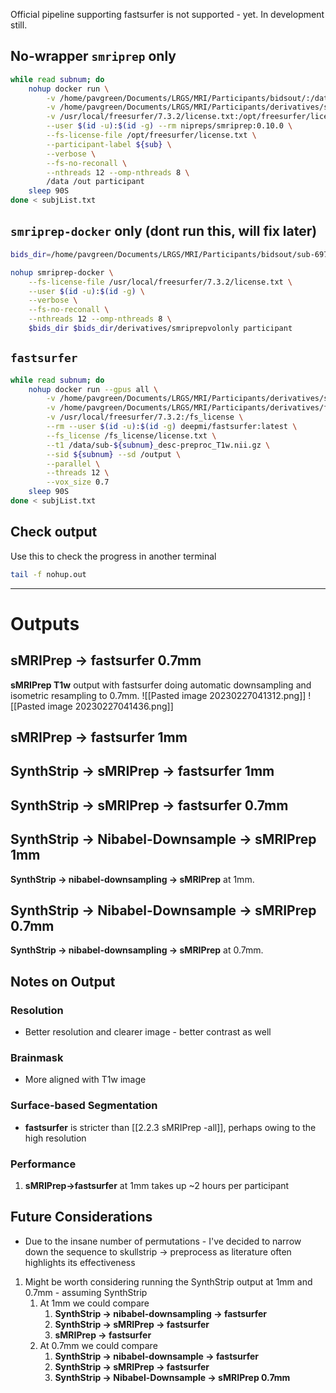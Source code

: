 Official pipeline supporting fastsurfer is not supported - yet. In development still. 

## No-wrapper `smriprep` only
```bash
while read subnum; do 
	nohup docker run \
		-v /home/pavgreen/Documents/LRGS/MRI/Participants/bidsout/:/data:ro \
		-v /home/pavgreen/Documents/LRGS/MRI/Participants/derivatives/smriprepvolonly:/out \
		-v /usr/local/freesurfer/7.3.2/license.txt:/opt/freesurfer/license.txt:ro \
		--user $(id -u):$(id -g) --rm nipreps/smriprep:0.10.0 \
		--fs-license-file /opt/freesurfer/license.txt \
		--participant-label ${sub} \
		--verbose \
		--fs-no-reconall \
		--nthreads 12 --omp-nthreads 8 \
		/data /out participant
	sleep 90S
done < subjList.txt
```

## `smriprep-docker` only (dont run this, will fix later)
```bash
bids_dir=/home/pavgreen/Documents/LRGS/MRI/Participants/bidsout/sub-697

nohup smriprep-docker \
	--fs-license-file /usr/local/freesurfer/7.3.2/license.txt \
	--user $(id -u):$(id -g) \
	--verbose \
	--fs-no-reconall \
	--nthreads 12 --omp-nthreads 8 \
	$bids_dir $bids_dir/derivatives/smriprepvolonly participant
```

## `fastsurfer`
```bash
while read subnum; do 
	nohup docker run --gpus all \
		-v /home/pavgreen/Documents/LRGS/MRI/Participants/derivatives/smriprepvolonly/smriprep/sub-697/anat:/data \
		-v /home/pavgreen/Documents/LRGS/MRI/Participants/derivatives/fastsurfer:/output \
		-v /usr/local/freesurfer/7.3.2:/fs_license \
		--rm --user $(id -u):$(id -g) deepmi/fastsurfer:latest \
		--fs_license /fs_license/license.txt \
		--t1 /data/sub-${subnum}_desc-preproc_T1w.nii.gz \
		--sid ${subnum} --sd /output \
		--parallel \
		--threads 12 \
		--vox_size 0.7
	sleep 90S
done < subjList.txt
```

## Check output
Use this to check the progress in another terminal
```bash
tail -f nohup.out
```
---
# Outputs

## sMRIPrep -> fastsurfer 0.7mm
**sMRIPrep T1w** output with fastsurfer doing automatic downsampling and isometric resampling to 0.7mm.
![[Pasted image 20230227041312.png]]
![[Pasted image 20230227041436.png]]

## sMRIPrep -> fastsurfer 1mm

## SynthStrip -> sMRIPrep -> fastsurfer 1mm

## SynthStrip -> sMRIPrep -> fastsurfer 0.7mm

## SynthStrip -> Nibabel-Downsample -> sMRIPrep 1mm
**SynthStrip -> nibabel-downsampling -> sMRIPrep** at 1mm.

## SynthStrip -> Nibabel-Downsample -> sMRIPrep 0.7mm
**SynthStrip -> nibabel-downsampling -> sMRIPrep** at 0.7mm.

## Notes on Output

### Resolution
- Better resolution and clearer image - better contrast as well

### Brainmask
- More aligned with T1w image

### Surface-based Segmentation
- **fastsurfer** is stricter than [[2.2.3 sMRIPrep -all]], perhaps owing to the high resolution

### Performance
1. **sMRIPrep->fastsurfer** at 1mm takes up ~2 hours per participant

## Future Considerations
- Due to the insane number of permutations - I've decided to narrow down the sequence to skullstrip -> preprocess as literature often highlights its effectiveness
1. Might be worth considering running the SynthStrip output at 1mm and 0.7mm - assuming SynthStrip
	1. At 1mm we could compare
		1. **SynthStrip -> nibabel-downsampling -> fastsurfer**
		2. **SynthStrip -> sMRIPrep -> fastsurfer**
		3. **sMRIPrep -> fastsurfer**
	2. At 0.7mm we could compare
		1. **SynthStrip -> nibabel-downsample -> fastsurfer** 
		2. **SynthStrip -> sMRIPrep -> fastsurfer**
		3. **SynthStrip -> Nibabel-Downsample -> sMRIPrep 0.7mm**